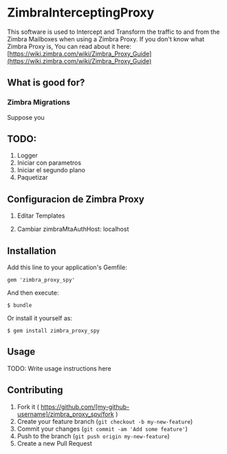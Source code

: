 # ZimbraInterceptingProxy

This software is used to Intercept and Transform the traffic to and from the Zimbra Mailboxes when using a Zimbra Proxy.
If you don't know what Zimbra Proxy is, You can read about it here: [https://wiki.zimbra.com/wiki/Zimbra_Proxy_Guide](https://wiki.zimbra.com/wiki/Zimbra_Proxy_Guide)

## What is good for?

### Zimbra Migrations
Suppose you 

## TODO:

1. Logger
2. Iniciar con parametros
3. Iniciar el segundo plano
4. Paquetizar

## Configuracion de Zimbra Proxy

1. Editar Templates

2. Cambiar zimbraMtaAuthHost: localhost

## Installation

Add this line to your application's Gemfile:

    gem 'zimbra_proxy_spy'

And then execute:

    $ bundle

Or install it yourself as:

    $ gem install zimbra_proxy_spy

## Usage

TODO: Write usage instructions here

## Contributing

1. Fork it ( https://github.com/[my-github-username]/zimbra_proxy_spy/fork )
2. Create your feature branch (`git checkout -b my-new-feature`)
3. Commit your changes (`git commit -am 'Add some feature'`)
4. Push to the branch (`git push origin my-new-feature`)
5. Create a new Pull Request
